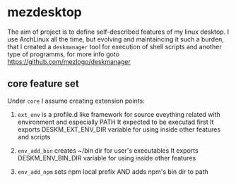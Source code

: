 # mezdesktop

The aim of project is to define self-described features of my linux desktop.
I use ArchLinux all the time, but evolving and maintaincing it such a burden, that I created a `deskmanager` tool for execution of shell scripts and another type of programms, for more info goto https://github.com/mezlogo/deskmanager

## core feature set

Under `core` I assume creating extension points:

1. `ext_env` is a profile.d like framework for source eveything related with environment and especially PATH
It expected to be executad first
It exports DESKM_EXT_ENV_DIR variable for using inside other features and scripts

2. `env_add_bin` creates ~/bin dir for user's executables
It exports DESKM_ENV_BIN_DIR variable for using inside other features

3. `env_add_npm` sets npm local prefix AND adds npm's bin dir to path 
